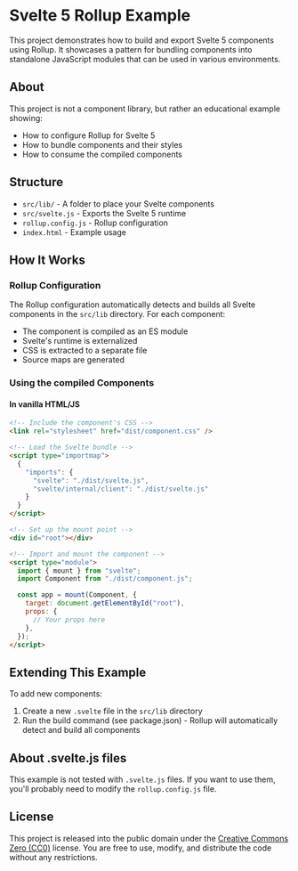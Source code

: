 # Svelte 5 Rollup Example

This project demonstrates how to build and export Svelte 5 components using Rollup. It showcases a pattern for bundling components into standalone JavaScript modules that can be used in various environments.

## About

This project is not a component library, but rather an educational example showing:

- How to configure Rollup for Svelte 5
- How to bundle components and their styles
- How to consume the compiled components

## Structure

- `src/lib/` - A folder to place your Svelte components
- `src/svelte.js` - Exports the Svelte 5 runtime
- `rollup.config.js` - Rollup configuration
- `index.html` - Example usage

## How It Works

### Rollup Configuration

The Rollup configuration automatically detects and builds all Svelte components in the `src/lib` directory. For each component:

- The component is compiled as an ES module
- Svelte's runtime is externalized
- CSS is extracted to a separate file
- Source maps are generated

### Using the compiled Components

#### In vanilla HTML/JS

```html
<!-- Include the component's CSS -->
<link rel="stylesheet" href="dist/component.css" />

<!-- Load the Svelte bundle -->
<script type="importmap">
  {
    "imports": {
      "svelte": "./dist/svelte.js",
      "svelte/internal/client": "./dist/svelte.js"
    }
  }
</script>

<!-- Set up the mount point -->
<div id="root"></div>

<!-- Import and mount the component -->
<script type="module">
  import { mount } from "svelte";
  import Component from "./dist/component.js";

  const app = mount(Component, {
    target: document.getElementById("root"),
    props: {
      // Your props here
    },
  });
</script>
```

## Extending This Example

To add new components:

1. Create a new `.svelte` file in the `src/lib` directory
2. Run the build command (see package.json) - Rollup will automatically detect and build all components

## About .svelte.js files

This example is not tested with `.svelte.js` files. If you want to use them, you'll probably need to modify the `rollup.config.js` file.

## License

This project is released into the public domain under the [Creative Commons Zero (CC0)](LICENSE) license. You are free to use, modify, and distribute the code without any restrictions.

